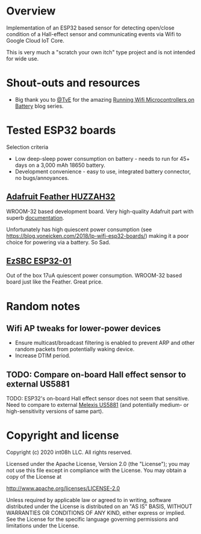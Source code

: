 # Overview

Implementation of an ESP32 based sensor for detecting open/close condition of a Hall-effect sensor 
and communicating events via Wifi to Google Cloud IoT Core.

This is very much a "scratch your own itch" type project and is not intended for wide use. 

# Shout-outs and resources

* Big thank you to [@TvE](https://github.com/tve) for the amazing 
[Running Wifi Microcontrollers on Battery](https://blog.voneicken.com/projects/low-power-wifi-intro/)
blog series. 

# Tested ESP32 boards

Selection criteria

* Low deep-sleep power consumption on battery - needs to run for 45+ days on a 3,000 mAh 18650 battery.
* Development convenience - easy to use, integrated battery connector, no bugs/annoyances. 

## [Adafruit Feather HUZZAH32](https://www.adafruit.com/product/3405)

WROOM-32 based development board. Very high-quality Adafruit part with superb 
[documentation](https://learn.adafruit.com/adafruit-huzzah32-esp32-feather).

Unfortunately has high quiescent power consumption (see https://blog.voneicken.com/2018/lp-wifi-esp32-boards/) 
making it a poor choice for powering via a battery. So Sad.

## [EzSBC ESP32-01](https://www.ezsbc.com/index.php/products/wifi01-33.htm)

Out of the box 17uA quiescent power consumption. WROOM-32 based board just like the Feather. Great price.

# Random notes

## Wifi AP tweaks for lower-power devices

* Ensure multicast/broadcast filtering is enabled to prevent ARP and other random packets from
  potentially waking device. 
* Increase DTIM period.
 
## TODO: Compare on-board Hall effect sensor to external US5881

TODO: ESP32's on-board Hall effect sensor does not seem that sensitive. Need to compare to external
[Melexis US5881](https://www.melexis.com/en/product/US5881/Unipolar-Hall-Effect-Switch-Low-Sensitivity) 
(and potentially medium- or high-sensitivity versions of same part).

# Copyright and license

Copyright (c) 2020 int08h LLC. All rights reserved.

Licensed under the Apache License, Version 2.0 (the "License");
you may not use this file except in compliance with the License.
You may obtain a copy of the License at

  http://www.apache.org/licenses/LICENSE-2.0

Unless required by applicable law or agreed to in writing, software
distributed under the License is distributed on an "AS IS" BASIS,
WITHOUT WARRANTIES OR CONDITIONS OF ANY KIND, either express or implied.
See the License for the specific language governing permissions and
limitations under the License.